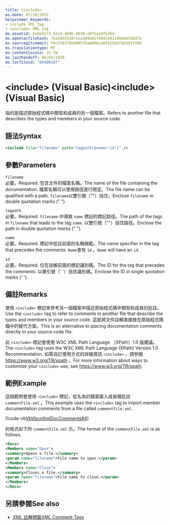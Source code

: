 ```yaml
---
title: <include>
ms.date: 07/20/2015
helpviewer_keywords:
- include XML tag
- <include> XML tag
ms.assetid: ba8e9173-82cd-460b-8938-a075a2dfb36d
ms.openlocfilehash: 78a10624107cea349b01f484c641190a945dbd7e
ms.sourcegitcommit: f8c270376ed905f6a8896ce0fe25b4f4b38ff498
ms.translationtype: MT
ms.contentlocale: zh-TW
ms.lasthandoff: 06/04/2020
ms.locfileid: "84400107"
---
```

# <a name="include-visual-basic"></a><span data-ttu-id="13e5e-101">\<include> (Visual Basic)</span><span class="sxs-lookup"><span data-stu-id="13e5e-101">\<include> (Visual Basic)</span></span>
<span data-ttu-id="13e5e-102">指的是描述原始程式碼中類型和成員的另一個檔案。</span><span class="sxs-lookup"><span data-stu-id="13e5e-102">Refers to another file that describes the types and members in your source code.</span></span>  
  
## <a name="syntax"></a><span data-ttu-id="13e5e-103">語法</span><span class="sxs-lookup"><span data-stu-id="13e5e-103">Syntax</span></span>  
  
```xml  
<include file="filename" path="tagpath[@name='id']" />  
```  
  
## <a name="parameters"></a><span data-ttu-id="13e5e-104">參數</span><span class="sxs-lookup"><span data-stu-id="13e5e-104">Parameters</span></span>  
 `filename`  
 <span data-ttu-id="13e5e-105">必要。</span><span class="sxs-lookup"><span data-stu-id="13e5e-105">Required.</span></span> <span data-ttu-id="13e5e-106">包含文件的檔案名稱。</span><span class="sxs-lookup"><span data-stu-id="13e5e-106">The name of the file containing the documentation.</span></span> <span data-ttu-id="13e5e-107">檔案名稱可以使用路徑進行限定。</span><span class="sxs-lookup"><span data-stu-id="13e5e-107">The file name can be qualified with a path.</span></span> <span data-ttu-id="13e5e-108">`filename`以雙引號（""）括住。</span><span class="sxs-lookup"><span data-stu-id="13e5e-108">Enclose `filename` in double quotation marks (" ").</span></span>  
  
 `tagpath`  
 <span data-ttu-id="13e5e-109">必要。</span><span class="sxs-lookup"><span data-stu-id="13e5e-109">Required.</span></span> <span data-ttu-id="13e5e-110">`filename` 中導致 `name` 標記的標記路徑。</span><span class="sxs-lookup"><span data-stu-id="13e5e-110">The path of the tags in `filename` that leads to the tag `name`.</span></span> <span data-ttu-id="13e5e-111">以雙引號（""）括住路徑。</span><span class="sxs-lookup"><span data-stu-id="13e5e-111">Enclose the path in double quotation marks (" ").</span></span>  
  
 `name`  
 <span data-ttu-id="13e5e-112">必要。</span><span class="sxs-lookup"><span data-stu-id="13e5e-112">Required.</span></span> <span data-ttu-id="13e5e-113">標記中批註前面的名稱規範。</span><span class="sxs-lookup"><span data-stu-id="13e5e-113">The name specifier in the tag that precedes the comments.</span></span> <span data-ttu-id="13e5e-114">`Name`會有 `id` 。</span><span class="sxs-lookup"><span data-stu-id="13e5e-114">`Name` will have an `id`.</span></span>  
  
 `id`  
 <span data-ttu-id="13e5e-115">必要。</span><span class="sxs-lookup"><span data-stu-id="13e5e-115">Required.</span></span> <span data-ttu-id="13e5e-116">位在註解前面的標記識別碼。</span><span class="sxs-lookup"><span data-stu-id="13e5e-116">The ID for the tag that precedes the comments.</span></span> <span data-ttu-id="13e5e-117">以單引號（' '）括住識別碼。</span><span class="sxs-lookup"><span data-stu-id="13e5e-117">Enclose the ID in single quotation marks (' ').</span></span>  
  
## <a name="remarks"></a><span data-ttu-id="13e5e-118">備註</span><span class="sxs-lookup"><span data-stu-id="13e5e-118">Remarks</span></span>  
 <span data-ttu-id="13e5e-119">使用 `<include>` 標記來參考另一個檔案中描述原始程式碼中類型和成員的批註。</span><span class="sxs-lookup"><span data-stu-id="13e5e-119">Use the `<include>` tag to refer to comments in another file that describe the types and members in your source code.</span></span> <span data-ttu-id="13e5e-120">這是將文件註解直接放在原始程式碼檔中的替代方案。</span><span class="sxs-lookup"><span data-stu-id="13e5e-120">This is an alternative to placing documentation comments directly in your source code file.</span></span>  
  
 <span data-ttu-id="13e5e-121">此 `<include>` 標記會使用 W3C XML Path Language （XPath）1.0 版建議。</span><span class="sxs-lookup"><span data-stu-id="13e5e-121">The `<include>` tag uses the W3C XML Path Language (XPath) Version 1.0 Recommendation.</span></span> <span data-ttu-id="13e5e-122">如需自訂使用方式的詳細資訊 `<include>` ，請參閱 <https://www.w3.org/TR/xpath> 。</span><span class="sxs-lookup"><span data-stu-id="13e5e-122">For more information about ways to customize your `<include>` use, see <https://www.w3.org/TR/xpath>.</span></span>  
  
## <a name="example"></a><span data-ttu-id="13e5e-123">範例</span><span class="sxs-lookup"><span data-stu-id="13e5e-123">Example</span></span>  
 <span data-ttu-id="13e5e-124">這個範例會使用 `<include>` 標記，從名為的檔案匯入成員檔批註 `commentFile.xml` 。</span><span class="sxs-lookup"><span data-stu-id="13e5e-124">This example uses the `<include>` tag to import member documentation comments from a file called `commentFile.xml`.</span></span>  
  
 [!code-vb[VbVbcnXmlDocComments#4](~/samples/snippets/visualbasic/VS_Snippets_VBCSharp/VbVbcnXmlDocComments/VB/Class1.vb#4)]  
  
 <span data-ttu-id="13e5e-125">的格式如下所 `commentFile.xml` 示。</span><span class="sxs-lookup"><span data-stu-id="13e5e-125">The format of the `commentFile.xml` is as follows.</span></span>  
  
```xml  
<Docs>  
<Members name="Open">  
<summary>Opens a file.</summary>  
<param name="filename">File name to open.</param>  
</Members>  
<Members name="Close">  
<summary>Closes a file.</summary>  
<param name="filename">File name to close.</param>  
</Members>  
</Docs>  
```  
  
## <a name="see-also"></a><span data-ttu-id="13e5e-126">另請參閱</span><span class="sxs-lookup"><span data-stu-id="13e5e-126">See also</span></span>

- [<span data-ttu-id="13e5e-127">XML 註解標籤</span><span class="sxs-lookup"><span data-stu-id="13e5e-127">XML Comment Tags</span></span>](index.md)
